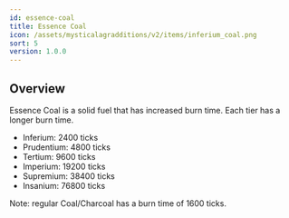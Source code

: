 ```yaml
---
id: essence-coal
title: Essence Coal
icon: /assets/mysticalagradditions/v2/items/inferium_coal.png
sort: 5
version: 1.0.0
---
```


## Overview

Essence Coal is a solid fuel that has increased burn time. Each tier has a longer burn time.

- Inferium: 2400 ticks
- Prudentium: 4800 ticks
- Tertium: 9600 ticks
- Imperium: 19200 ticks
- Supremium: 38400 ticks
- Insanium: 76800 ticks

Note: regular Coal/Charcoal has a burn time of 1600 ticks.

